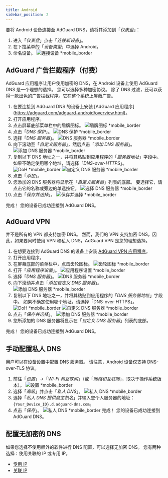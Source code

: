 ```yaml
---
title: Android
sidebar_position: 2
---
```


要将 Android 设备连接至 AdGuard DNS，请将其添加到「_仪表盘_」：

1. 进入「_仪表盘_」点击「_连接新设备_」。
2. 在下拉菜单的「_设备类型_」中选择 Android。
3. 命名设备。
   ![连接设备 \*mobile\_border](https://cdn.adtidy.org/content/kb/dns/private/new_dns/connect/android_ab/choose_android.png)

## AdGuard 广告拦截程序（付费）

AdGuard 应用程序让用户使用加密的 DNS，在 Android 设备上使用 AdGuard DNS 是一个理想的选择。 您可以选择多种加密协议。 除了 DNS 过滤，还可以获得一款出色的广告拦截程序。它在整个系统上屏蔽广告。

1. 在要连接到 AdGuard DNS 的设备上安装 [AdGuard 应用程序] (https://adguard.com/adguard-android/overview.html)。
2. 打开应用程序。
3. 点击屏幕底部菜单栏中的盾牌图标。
   ![盾牌图标 \*mobile\_border](https://cdn.adtidy.org/content/kb/dns/private/new_dns/connect/android_ab/android_step3.png)
4. 点击「_DNS 保护_」。
   ![DNS 保护 \*mobile\_border](https://cdn.adtidy.org/content/kb/dns/private/new_dns/connect/android_ab/android_step4.png)
5. 选择「_DNS 服务器_」。
   ![DNS 服务器 \*mobile\_border](https://cdn.adtidy.org/content/kb/dns/private/new_dns/connect/android_ab/android_step5.png)
6. 向下滚动至「_自定义服务器_」，然后点击「_添加 DNS 服务器_」。
   ![添加 DNS 服务器 \*mobile\_border](https://cdn.adtidy.org/content/kb/dns/private/new_dns/connect/android_ab/android_step6.png)
7. 复制以下 DNS 地址之一，并将其粘贴到应用程序的「_服务器地址_」字段中。 如果不确定使用哪个地址，请选择「_DNS-over-HTTPS_」。
   ![DoH \*mobile\_border](https://cdn.adtidy.org/content/kb/dns/private/new_dns/connect/android_ab/android_step7_1.png)
   ![自定义 DNS 服务器 \*mobile\_border](https://cdn.adtidy.org/content/kb/dns/private/new_dns/connect/android_ab/android_step7_2.png)
8. 点击「_添加_」。
9. 您添加的 DNS 服务器将显示在「_自定义服务器_」列表的底部。 要选择它，请点击它的名称或旁边的单选按钮。
   ![选择 DNS 服务器 \*mobile\_border](https://cdn.adtidy.org/content/kb/dns/private/new_dns/connect/android_ab/android_step_9.png)
10. 点击「_保存并选择_」。
    ![保存并选择 \*mobile\_border](https://cdn.adtidy.org/content/kb/dns/private/new_dns/connect/android_ab/android_step10.png)

完成！ 您的设备已成功连接到 AdGuard DNS。

## AdGuard VPN

并不是所有的 VPN 都支持加密 DNS。 然而，我们的 VPN 支持加密 DNS，因此，如果要同时使用 VPN 和私人 DNS，AdGuard VPN 是您的理想选择。

1. 在想要连接到 AdGuard DNS 的设备上安装 [AdGuard VPN 应用程序](https://adguard-vpn.com/android/overview.html)。
2. 打开应用程序。
3. 在屏幕底部的菜单栏中，点击齿轮图标。
   ![齿轮图标 \*mobile\_border](https://cdn.adtidy.org/content/kb/dns/private/new_dns/connect/android_vpn/android_step3.png)
4. 打开「_应用程序设置_」。
   ![应用程序设置 \*mobile\_border](https://cdn.adtidy.org/content/kb/dns/private/new_dns/connect/android_vpn/android_step4.png)
5. 选择「_DNS 服务器_」。
   ![DNS 服务器 \*mobile\_border](https://cdn.adtidy.org/content/kb/dns/private/new_dns/connect/android_vpn/android_step5.png)
6. 向下滚动并点击「_添加自定义 DNS 服务器_」。
   ![添加 DNS 服务器 \*mobile\_border](https://cdn.adtidy.org/content/kb/dns/private/new_dns/connect/android_vpn/android_step6.png)
7. 复制以下 DNS 地址之一，并将其粘贴到应用程序的「_DNS 服务器地址_」字段中。 如果不确定使用哪个地址，请选择「DNS-over-HTTPS」。
   ![DoH \*mobile\_border](https://cdn.adtidy.org/content/kb/dns/private/new_dns/connect/android_vpn/android_step7_1.png)
   ![自定义 DNS 服务器 \*mobile\_border](https://cdn.adtidy.org/content/kb/dns/private/new_dns/connect/android_vpn/android_step7_2.png)
8. 点击「_保存并选择_」。
   ![添加 DNS 服务器 \*mobile\_border](https://cdn.adtidy.org/content/kb/dns/private/new_dns/connect/android_vpn/android_step8.png)
9. 您所添加的 DNS 服务器将显示在「_自定义 DNS 服务器_」列表的底部。

完成！ 您的设备已成功连接到 AdGuard DNS。

## 手动配置私人 DNS

用户可以在设备设置中配置 DNS 服务器。 请注意，Android 设备仅支持 DNS-over-TLS 协议。

1. 前往「_设置_」→「_Wi-Fi 和互联网_」（或「_网络和互联网_」，取决于操作系统版本）。
   ![设置 \*mobile\_border](https://cdn.adtidy.org/content/kb/dns/private/new_dns/connect/android_manual/manual_step1.png)
2. 选择「_高级_」并点击「_私人 DNS_」。
   ![私人 DNS \*mobile\_border](https://cdn.adtidy.org/content/kb/dns/private/new_dns/connect/android_manual/manual_step2.png)
3. 选择「_私人 DNS 提供商主机名_」并输入您个人服务器的地址：`{Your_Device_ID}.d.adguard-dns.com`。
4. 点击「_保存_」。
   ![私人 DNS \*mobile\_border](https://cdn.adtidy.org/content/kb/dns/private/new_dns/connect/android_manual/manual_step4.png)
   完成！ 您的设备已成功连接到 AdGuard DNS。

## 配置无加密的 DNS

如果您选择不使用额外的软件进行 DNS 配置，可以选择无加密 DNS。 您有两种选择：使用关联的 IP 或专用 IP。

- [专用 IP](/private-dns/connect-devices/other-options/dedicated-ip.md)
- [关联 IP](/private-dns/connect-devices/other-options/linked-ip.md)
